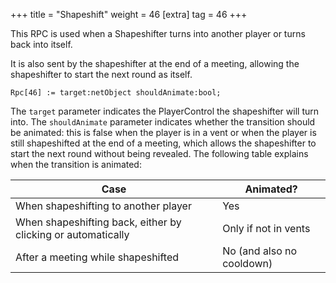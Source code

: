 +++
title = "Shapeshift"
weight = 46
[extra]
tag = 46
+++

This RPC is used when a Shapeshifter turns into another player or turns back into itself.

<!-- more -->

It is also sent by the shapeshifter at the end of a meeting, allowing the shapeshifter to start the next round as itself.

```
Rpc[46] := target:netObject shouldAnimate:bool;
```

The `target` parameter indicates the PlayerControl the shapeshifter will turn into. The `shouldAnimate` parameter indicates whether the transition should be animated: this is false when the player is in a vent or when the player is still shapeshifted at the end of a meeting, which allows the shapeshifter to start the next round without being revealed. The following table explains when the transition is animated:

| Case                                                         | Animated?                 |
| ------------------------------------------------------------ | ------------------------- |
| When shapeshifting to another player                         | Yes                       |
| When shapeshifting back, either by clicking or automatically | Only if not in vents      |
| After a meeting while shapeshifted                           | No (and also no cooldown) |
